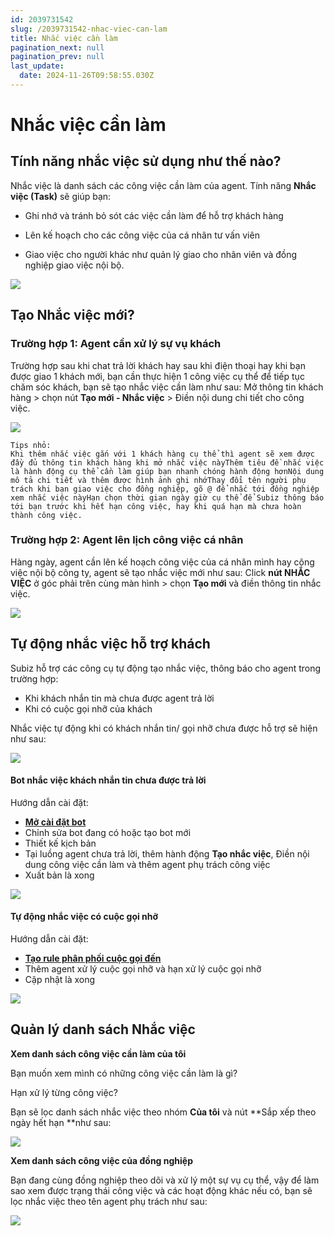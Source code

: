 ```yaml
---
id: 2039731542
slug: /2039731542-nhac-viec-can-lam
title: Nhắc việc cần làm
pagination_next: null
pagination_prev: null
last_update:
  date: 2024-11-26T09:58:55.030Z
---
```


# Nhắc việc cần làm

## Tính năng nhắc việc sử dụng như thế nào?


Nhắc việc là danh sách các công việc cần làm của agent. Tính năng **Nhắc việc (Task)** sẽ giúp bạn:

+ Ghi nhớ và tránh bỏ sót các việc cần làm để hỗ trợ khách hàng

+ Lên kế hoạch cho các công việc của cá nhân tư vấn viên

+ Giao việc cho người khác như quản lý giao cho nhân viên và đồng nghiệp giao việc nội bộ.


![](https://vcdn.subiz-cdn.com/file/fisgyrbcvtejkcwfqhns_acpxkgumifuoofoosble/unnamed.png)





## Tạo Nhắc việc mới? 

### Trường hợp 1: Agent cần xử lý sự vụ khách


Trường hợp sau khi chat trả lời khách hay sau khi điện thoại hay khi bạn được giao 1 khách mới, bạn cần thực hiện 1 công việc cụ thể để tiếp tục chăm sóc khách, bạn sẽ tạo nhắc việc cần làm như sau: Mở thông tin khách hàng > chọn nút **Tạo mới - Nhắc việc** > Điền nội dung chi tiết cho công việc.


![](https://vcdn.subiz-cdn.com/file/fisgyrbdacprwemacgcv_acpxkgumifuoofoosble/unnamed.png)



```
Tips nhỏ: 
Khi thêm nhắc việc gắn với 1 khách hàng cụ thể thì agent sẽ xem được đầy đủ thông tin khách hàng khi mở nhắc việc nàyThêm tiêu đề nhắc việc là hành động cụ thể cần làm giúp bạn nhanh chóng hành động hơnNội dung mô tả chi tiết và thêm được hình ảnh ghi nhớThay đổi tên người phụ trách khi bạn giao việc cho đồng nghiệp, gõ @ để nhắc tới đồng nghiệp xem nhắc việc nàyHạn chọn thời gian ngày giờ cụ thể để Subiz thông báo tới bạn trước khi hết hạn công việc, hay khi quá hạn mà chưa hoàn thành công việc.
```

### Trường hợp 2: Agent lên lịch công việc cá nhân


Hàng ngày, agent cần lên kế hoạch công việc của cá nhân mình hay công việc nội bộ công ty, agent sẽ tạo nhắc việc mới như sau: Click **nút NHẮC VIỆC** ở góc phải trên cùng màn hình > chọn **Tạo mới** và điền thông tin nhắc việc.


![](https://vcdn.subiz-cdn.com/file/fisgyrdmrbfirmyfflbd_acpxkgumifuoofoosble/unnamed.png)



## Tự động nhắc việc hỗ trợ khách


Subiz hỗ trợ các công cụ tự động tạo nhắc việc, thông báo cho agent trong trường hợp:

- Khi khách nhắn tin mà chưa được agent trả lời
- Khi có cuộc gọi nhỡ của khách

Nhắc việc tự động khi có khách nhắn tin/ gọi nhỡ chưa được hỗ trợ sẽ hiện như sau: 


![](https://vcdn.subiz-cdn.com/file/fisgyrbdnvtrpkyydqfx_acpxkgumifuoofoosble/unnamed.png)







#### Bot nhắc việc khách nhắn tin chưa được trả lời




Hướng dẫn cài đặt: 

- **[Mở cài đặt bot](https://app.subiz.com.vn/bots)**
- Chỉnh sửa bot đang có hoặc tạo bot mới
- Thiết kế kịch bản
- Tại luồng agent chưa trả lời, thêm hành động **Tạo nhắc việc**, Điền nội dung công việc cần làm và thêm agent phụ trách công việc
- Xuất bản là xong




![](https://vcdn.subiz-cdn.com/file/fisgyrdmundmkskzyjiy_acpxkgumifuoofoosble/unnamed.png)





#### Tự động nhắc việc có cuộc gọi nhỡ 




Hướng dẫn cài đặt: 

- **[Tạo rule phân phối cuộc gọi đến](https://app.subiz.com.vn/settings/rule-setting)**
- Thêm agent xử lý cuộc gọi nhỡ và hạn xử lý cuộc gọi nhỡ
- Cập nhật là xong


![](https://vcdn.subiz-cdn.com/file/fisgyrbdxlzfwoigdboz_acpxkgumifuoofoosble/unnamed.png)





## Quản lý danh sách Nhắc việc


**Xem danh sách công việc cần làm của tôi**



Bạn muốn xem mình có những công việc cần làm là gì?

Hạn xử lý từng công việc?

Bạn sẽ lọc danh sách nhắc việc theo nhóm **Của tôi** và nút **Sắp xếp theo ngày hết hạn **như sau:




![](https://vcdn.subiz-cdn.com/file/fisgyrbecgcgjpwnkmwk_acpxkgumifuoofoosble/unnamed.png)




**Xem danh sách công việc của đồng nghiệp**

Bạn đang cùng đồng nghiệp theo dõi và xử lý một sự vụ cụ thể, vậy để làm sao xem được trạng thái công việc và các hoạt động khác nếu có, bạn sẽ lọc nhắc việc theo tên agent phụ trách như sau:




![](https://vcdn.subiz-cdn.com/file/fisgyrbeihyerghibptj_acpxkgumifuoofoosble/unnamed.png)